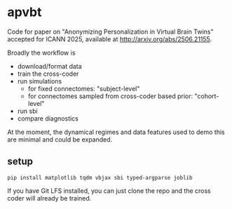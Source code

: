 # apvbt

Code for paper on "Anonymizing Personalization in Virtual Brain Twins"
accepted for ICANN 2025, available at http://arxiv.org/abs/2506.21155.

Broadly the workflow is

- download/format data
- train the cross-coder
- run simulations
  - for fixed connectomes: "subject-level"
  - for connectomes sampled from cross-coder based prior: "cohort-level"
- run sbi
- compare diagnostics

At the moment, the dynamical regimes and data features used to demo
this are minimal and could be expanded.

## setup

```
pip install matplotlib tqdm vbjax sbi typed-argparse joblib
```

If you have Git LFS installed, you can just clone the repo and the cross coder
will already be trained.
